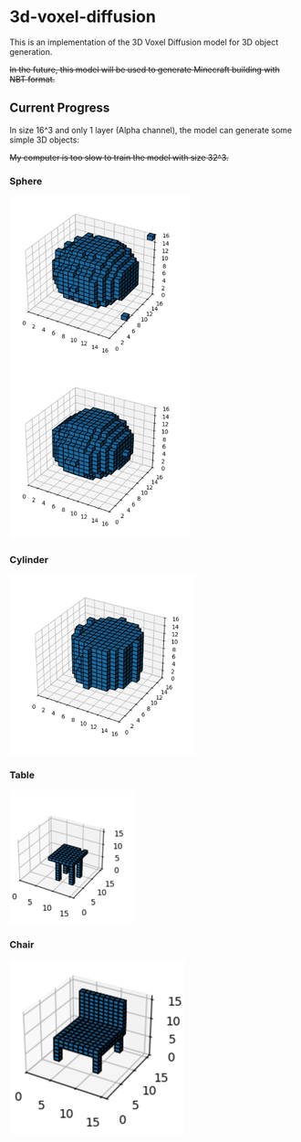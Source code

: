 # 3d-voxel-diffusion

This is an implementation of the 3D Voxel Diffusion model for 3D object generation. 

~~In the future, this model will be used to generate Minecraft building with NBT format.~~

## Current Progress

In size 16^3 and only 1 layer (Alpha channel), the model can generate some simple 3D objects:

~~My computer is too slow to train the model with size 32^3.~~

### Sphere
![shpere](./results/only_mask/16/sphere_2_size4000+batch4.png)

### Cylinder
![cylinder](./results/only_mask/16/cylinder_1_size4000+batch4.png)

### Table
![table](./results/only_mask/16/table_1_size40000+batch1.png)

### Chair
![chair](./results/only_mask/16/chair_1_size80000+batch4.png)